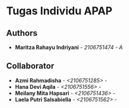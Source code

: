 # Tugas Individu APAP

## Authors

* **Maritza Rahayu Indriyani** - *2106751474* - *A* 

## Collaborator 

* **Azmi Rahmadisha** - *<2106751285>* - *<A>*
* **Hana Devi Aqila** - *<2106751556>* - *<A>*
* **Meilany Mita Hapsari** - *<2106751436>* - *<A>*
* **Laela Putri Salsabiella** - *<2106751562>* - *<A>*